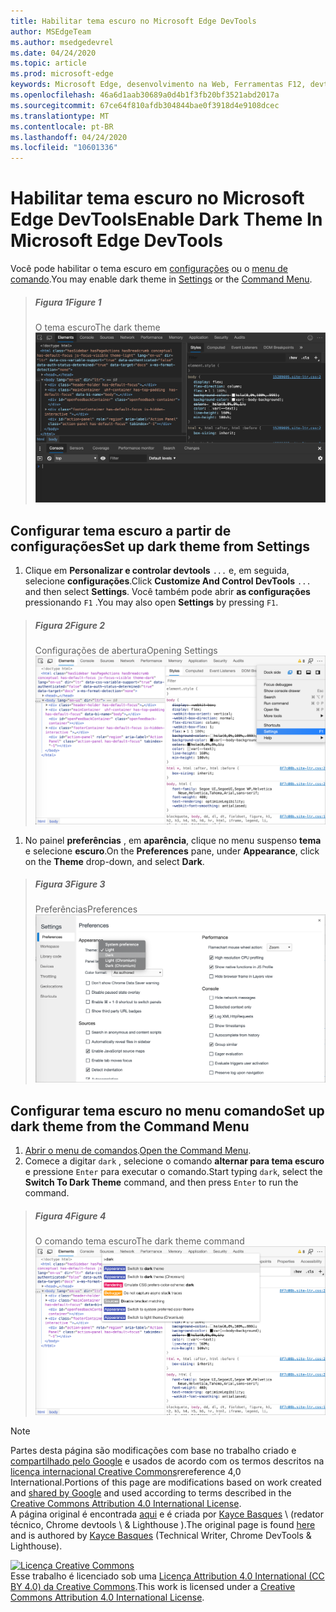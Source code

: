 ```yaml
---
title: Habilitar tema escuro no Microsoft Edge DevTools
author: MSEdgeTeam
ms.author: msedgedevrel
ms.date: 04/24/2020
ms.topic: article
ms.prod: microsoft-edge
keywords: Microsoft Edge, desenvolvimento na Web, Ferramentas F12, devtools
ms.openlocfilehash: 46a6d1aab30689a0d4b1f3fb20bf3521abd2017a
ms.sourcegitcommit: 67ce64f810afdb304844bae0f3918d4e9108dcec
ms.translationtype: MT
ms.contentlocale: pt-BR
ms.lasthandoff: 04/24/2020
ms.locfileid: "10601336"
---
```

<!-- Copyright Kayce Basques 

   Licensed under the Apache License, Version 2.0 (the "License");
   you may not use this file except in compliance with the License.
   You may obtain a copy of the License at

       https://www.apache.org/licenses/LICENSE-2.0

   Unless required by applicable law or agreed to in writing, software
   distributed under the License is distributed on an "AS IS" BASIS,
   WITHOUT WARRANTIES OR CONDITIONS OF ANY KIND, either express or implied.
   See the License for the specific language governing permissions and
   limitations under the License.  -->





# <span data-ttu-id="7b5b4-103">Habilitar tema escuro no Microsoft Edge DevTools</span><span class="sxs-lookup"><span data-stu-id="7b5b4-103">Enable Dark Theme In Microsoft Edge DevTools</span></span>   

  

<span data-ttu-id="7b5b4-104">Você pode habilitar o tema escuro em [configurações](#set-up-dark-theme-from-settings) ou o [menu de comando](#set-up-dark-theme-from-the-command-menu).</span><span class="sxs-lookup"><span data-stu-id="7b5b4-104">You may enable dark theme in [Settings](#set-up-dark-theme-from-settings) or the [Command Menu](#set-up-dark-theme-from-the-command-menu).</span></span>  

> ##### <span data-ttu-id="7b5b4-105">Figura 1</span><span class="sxs-lookup"><span data-stu-id="7b5b4-105">Figure 1</span></span>  
> <span data-ttu-id="7b5b4-106">O tema escuro</span><span class="sxs-lookup"><span data-stu-id="7b5b4-106">The dark theme</span></span>  
> ![O tema escuro][ImageDarkTheme]  

## <span data-ttu-id="7b5b4-108">Configurar tema escuro a partir de configurações</span><span class="sxs-lookup"><span data-stu-id="7b5b4-108">Set up dark theme from Settings</span></span>   

1.  <span data-ttu-id="7b5b4-109">Clique em **Personalizar e controlar devtools** `...` e, em seguida, selecione **configurações**.</span><span class="sxs-lookup"><span data-stu-id="7b5b4-109">Click **Customize And Control DevTools** `...` and then select **Settings**.</span></span>  <span data-ttu-id="7b5b4-110">Você também pode abrir **as configurações** pressionando `F1` .</span><span class="sxs-lookup"><span data-stu-id="7b5b4-110">You may also open **Settings** by pressing `F1`.</span></span>  

> ##### <span data-ttu-id="7b5b4-111">Figura 2</span><span class="sxs-lookup"><span data-stu-id="7b5b4-111">Figure 2</span></span>  
> <span data-ttu-id="7b5b4-112">Configurações de abertura</span><span class="sxs-lookup"><span data-stu-id="7b5b4-112">Opening Settings</span></span>  
> ![Configurações de abertura][ImageOpenSettings]  

1.  <span data-ttu-id="7b5b4-114">No painel **preferências** , em **aparência**, clique no menu suspenso **tema** e selecione **escuro**.</span><span class="sxs-lookup"><span data-stu-id="7b5b4-114">On the **Preferences** pane,  under **Appearance**, click on the **Theme** drop-down, and select **Dark**.</span></span>  

> ##### <span data-ttu-id="7b5b4-115">Figura 3</span><span class="sxs-lookup"><span data-stu-id="7b5b4-115">Figure 3</span></span>  
> <span data-ttu-id="7b5b4-116">Preferências</span><span class="sxs-lookup"><span data-stu-id="7b5b4-116">Preferences</span></span>  
> ![Preferências][ImagePreferences]  

## <span data-ttu-id="7b5b4-118">Configurar tema escuro no menu comando</span><span class="sxs-lookup"><span data-stu-id="7b5b4-118">Set up dark theme from the Command Menu</span></span>   

1.  <span data-ttu-id="7b5b4-119">[Abrir o menu de comandos][CommandMenu].</span><span class="sxs-lookup"><span data-stu-id="7b5b4-119">[Open the Command Menu][CommandMenu].</span></span>  
1.  <span data-ttu-id="7b5b4-120">Comece a digitar `dark` , selecione o comando **alternar para tema escuro** e pressione `Enter` para executar o comando.</span><span class="sxs-lookup"><span data-stu-id="7b5b4-120">Start typing `dark`, select the **Switch To Dark Theme** command, and then press `Enter` to run the command.</span></span>  

> ##### <span data-ttu-id="7b5b4-121">Figura 4</span><span class="sxs-lookup"><span data-stu-id="7b5b4-121">Figure 4</span></span>  
> <span data-ttu-id="7b5b4-122">O comando tema escuro</span><span class="sxs-lookup"><span data-stu-id="7b5b4-122">The dark theme command</span></span>  
> ![O comando tema escuro][ImageDarkThemeCommand]  

   



<!-- image links -->  

[ImageDarkTheme]: /microsoft-edge/devtools-guide-chromium/media/customize-elements-styles-console-dark-theme.msft.png "Figura 1: o tema escuro"  
[ImageOpenSettings]: /microsoft-edge/devtools-guide-chromium/media/customize-options-settings.msft.png "Figura 2: abrindo as configurações"  
[ImagePreferences]: /microsoft-edge/devtools-guide-chromium/media/customize-settings-preferences-appearance-theme-dark.msft.png "Figura 3: preferências"  
[ImageDarkThemeCommand]: /microsoft-edge/devtools-guide-chromium/media/customize-command-menu-dark.msft.png "Figura 4: o comando tema escuro"  

<!-- links -->  

[CommandMenu]: /microsoft-edge/devtools-guide-chromium/command-menu/index "Menu de comando"  

> [!NOTE]
> <span data-ttu-id="7b5b4-129">Partes desta página são modificações com base no trabalho criado e [compartilhado pelo Google][GoogleSitePolicies] e usados de acordo com os termos descritos na [licença internacional Creative Commons][CCA4IL]rereference 4,0 International.</span><span class="sxs-lookup"><span data-stu-id="7b5b4-129">Portions of this page are modifications based on work created and [shared by Google][GoogleSitePolicies] and used according to terms described in the [Creative Commons Attribution 4.0 International License][CCA4IL].</span></span>  
> <span data-ttu-id="7b5b4-130">A página original é encontrada [aqui](https://developers.google.com/web/tools/chrome-devtools/customize/dark-theme) e é criada por [Kayce Basques][KayceBasques] \ (redator técnico, Chrome devtools \ & Lighthouse \).</span><span class="sxs-lookup"><span data-stu-id="7b5b4-130">The original page is found [here](https://developers.google.com/web/tools/chrome-devtools/customize/dark-theme) and is authored by [Kayce Basques][KayceBasques] \(Technical Writer, Chrome DevTools \& Lighthouse\).</span></span>  

[![Licença Creative Commons][CCby4Image]][CCA4IL]  
<span data-ttu-id="7b5b4-132">Esse trabalho é licenciado sob uma [Licença Attribution 4.0 International (CC BY 4.0) da Creative Commons][CCA4IL].</span><span class="sxs-lookup"><span data-stu-id="7b5b4-132">This work is licensed under a [Creative Commons Attribution 4.0 International License][CCA4IL].</span></span>  

[CCA4IL]: https://creativecommons.org/licenses/by/4.0  
[CCby4Image]: https://i.creativecommons.org/l/by/4.0/88x31.png  
[GoogleSitePolicies]: https://developers.google.com/terms/site-policies  
[KayceBasques]: https://developers.google.com/web/resources/contributors/kaycebasques  
